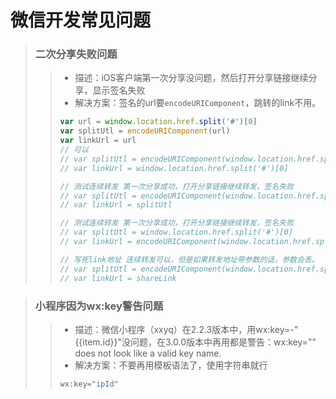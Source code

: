# 微信开发常见问题

> ### 二次分享失败问题
>> - 描述：iOS客户端第一次分享没问题，然后打开分享链接继续分享，显示签名失败
>> - 解决方案：签名的url要`encodeURIComponent`，跳转的link不用。
>> ```js
>> var url = window.location.href.split('#')[0]
>> var splitUtl = encodeURIComponent(url)
>> var linkUrl = url
>> // 可以
>> // var splitUtl = encodeURIComponent(window.location.href.split('#')[0])
>> // var linkUrl = window.location.href.split('#')[0]
>>
>> // 测试连续转发 第一次分享成功，打开分享链接继续转发，签名失败
>> // var splitUtl = encodeURIComponent(window.location.href.split('#')[0])
>> // var linkUrl = splitUtl
>>
>> // 测试连续转发 第一次分享成功，打开分享链接继续转发，签名失败
>> // var splitUtl = window.location.href.split('#')[0]
>> // var linkUrl = encodeURIComponent(window.location.href.split('#')[0])
>>
>> // 写死link地址 连续转发可以，但是如果转发地址带参数的话，参数会丢。
>> // var splitUtl = encodeURIComponent(window.location.href.split('#')[0])
>> // var linkUrl = shareLink
>> ```


> ### 小程序因为wx:key警告问题
>> - 描述：微信小程序（xxyq）在2.2.3版本中，用wx:key=-"{{item.id}}"没问题，在3.0.0版本中再用都是警告：wx:key="" does not look like a valid key name.
>> - 解决方案：不要再用模板语法了，使用字符串就行
>> ```js
>> wx:key="ipId"
